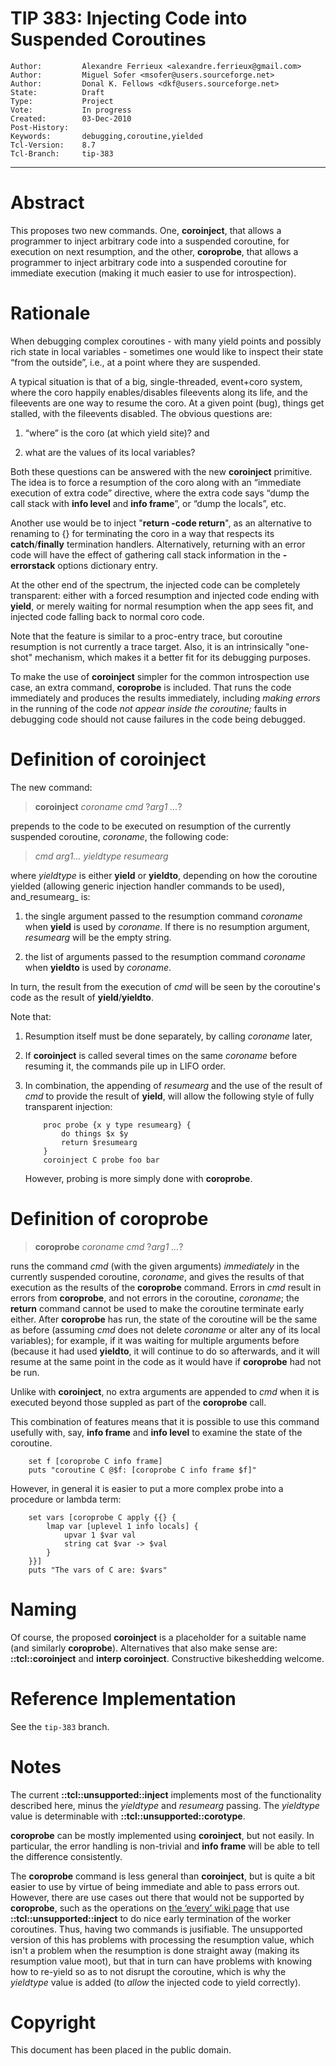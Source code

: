 # TIP 383: Injecting Code into Suspended Coroutines
	Author:         Alexandre Ferrieux <alexandre.ferrieux@gmail.com>
	Author:         Miguel Sofer <msofer@users.sourceforge.net>
	Author:         Donal K. Fellows <dkf@users.sourceforge.net>
	State:          Draft
	Type:           Project
	Vote:           In progress
	Created:        03-Dec-2010
	Post-History:   
	Keywords:       debugging,coroutine,yielded
	Tcl-Version:    8.7
	Tcl-Branch:     tip-383
-----

# Abstract

This proposes two new commands. One, **coroinject**, that allows a programmer
to inject arbitrary code into a suspended coroutine, for execution on next
resumption, and the other, **coroprobe**, that allows a programmer to inject
arbitrary code into a suspended coroutine for immediate execution (making it
much easier to use for introspection).

# Rationale

When debugging complex coroutines - with many yield points and possibly rich
state in local variables - sometimes one would like to inspect their state
“from the outside”, i.e., at a point where they are suspended.

A typical situation is that of a big, single-threaded, event\+coro system,
where the coro happily enables/disables fileevents along its life, and the
fileevents are one way to resume the coro. At a given point \(bug\), things get
stalled, with the fileevents disabled. The obvious questions are:

 1. “where” is the coro \(at which yield site\)? and

 2. what are the values of its local variables?

Both these questions can be answered with the new **coroinject** primitive.
The idea is to force a resumption of the coro along with an “immediate
execution of extra code” directive, where the extra code says “dump the call
stack with **info level** and **info frame**”, or “dump the locals”, etc.

Another use would be to inject "**return -code return**", as an alternative
to renaming to \{\} for terminating the coro in a way that respects its
**catch**/**finally** termination handlers. Alternatively, returning with
an error code will have the effect of gathering call stack information in the
**-errorstack** options dictionary entry.

At the other end of the spectrum, the injected code can be completely
transparent: either with a forced resumption and injected code ending with
**yield**, or merely waiting for normal resumption when the app sees fit,
and injected code falling back to normal coro code.

Note that the feature is similar to a proc-entry trace, but coroutine
resumption is not currently a trace target.  Also, it is an intrinsically
"one-shot" mechanism, which makes it a better fit for its debugging purposes.

To make the use of **coroinject** simpler for the common introspection use
case, an extra command, **coroprobe** is included. That runs the code
immediately and produces the results immediately, including _making errors_ in
the running of the code _not appear inside the coroutine;_ faults in debugging
code should not cause failures in the code being debugged.

# Definition of coroinject

The new command:

 > **coroinject** _coroname_ _cmd_ ?_arg1 ..._?

prepends to the code to be executed on resumption of the currently suspended
coroutine, _coroname_, the following code:

 >  _cmd_ _arg1..._ _yieldtype_ _resumearg_

where _yieldtype_ is either **yield** or **yieldto**, depending on how the
coroutine yielded (allowing generic injection handler commands to be used),
and_resumearg_ is:

 1. the single argument passed to the resumption command _coroname_ when
    **yield** is used by _coroname_. If there is no resumption argument,
    _resumearg_ will be the empty string.
 
 2. the list of arguments passed to the resumption command _coroname_ when
    **yieldto** is used by _coroname_.
 
In turn, the result from the execution of _cmd_ will be seen by the
coroutine's code as the result of **yield**/**yieldto**.

Note that:

 1. Resumption itself must be done separately, by calling _coroname_ later,

 2. If **coroinject** is called several times on the same _coroname_
    before resuming it, the commands pile up in LIFO order.

 3. In combination, the appending of _resumearg_ and the use of the result
    of _cmd_ to provide the result of **yield**, will allow the following
    style of fully transparent injection:

            proc probe {x y type resumearg} {
                do things $x $y
                return $resumearg
            }
            coroinject C probe foo bar

    However, probing is more simply done with **coroprobe**.

# Definition of coroprobe

 > **coroprobe** _coroname_ _cmd_ ?_arg1 ..._?

runs the command _cmd_ (with the given arguments) _immediately_ in the
currently suspended coroutine, _coroname_, and gives the results of that
execution as the results of the **coroprobe** command. Errors in _cmd_ result
in errors from **coroprobe**, and not errors in the coroutine, _coroname_; the
**return** command cannot be used to make the coroutine terminate early
either. After **coroprobe** has run, the state of the coroutine will be the
same as before (assuming _cmd_ does not delete _coroname_ or alter any of its
local variables); for example, if it was waiting for multiple arguments before
(because it had used **yieldto**, it will continue to do so afterwards, and it
will resume at the same point in the code as it would have if **coroprobe**
had not be run.

Unlike with **coroinject**, no extra arguments are appended to _cmd_ when it
is executed beyond those suppled as part of the **coroprobe** call.

This combination of features means that it is possible to use this command
usefully with, say, **info frame** and **info level** to examine the state of
the coroutine.

        set f [coroprobe C info frame]
        puts "coroutine C @$f: [coroprobe C info frame $f]"

However, in general it is easier to put a more complex probe into a procedure
or lambda term:

        set vars [coroprobe C apply {{} {
            lmap var [uplevel 1 info locals] {
                upvar 1 $var val
                string cat $var -> $val
            }
        }}]
        puts "The vars of C are: $vars"

# Naming

Of course, the proposed **coroinject** is a placeholder for a suitable name
(and similarly **coroprobe**). Alternatives that also make sense are:
**::tcl::coroinject** and **interp coroinject**. Constructive bikeshedding
welcome.

# Reference Implementation

See the `tip-383` branch.

# Notes

The current **::tcl::unsupported::inject** implements most of the
functionality described here, minus the _yieldtype_ and _resumearg_ passing.
The _yieldtype_ value is determinable with **::tcl::unsupported::corotype**.

**coroprobe** can be mostly implemented using **coroinject**, but not
easily. In particular, the error handling is non-trivial and **info frame**
will be able to tell the difference consistently.

The **coroprobe** command is less general than **coroinject**, but is quite a
bit easier to use by virtue of being immediate and able to pass errors out.
However, there are use cases out there that would not be supported by
**coroprobe**, such as the operations on [the ‘every’ wiki
page](https://wiki.tcl-lang.org/page/every) that use
**::tcl::unsupported::inject** to do nice early termination of the worker
coroutines. Thus, having two commands is jusifiable. The unsupported version
of this has problems with processing the resumption value, which isn't a
problem when the resumption is done straight away (making its resumption value
moot), but that in turn can have problems with knowing how to re-yield so as
to not disrupt the coroutine, which is why the _yieldtype_ value is added (to
_allow_ the injected code to yield correctly).

# Copyright

This document has been placed in the public domain.
